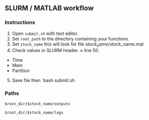 ## SLURM / MATLAB workflow


### Instructions

1. Open `submit.sh` with text editor.
2. Set `root_path` to the directory containing your functions.
3. Set `stock_name` this will look for file $stock_name/$stock_name.mat
4. Check values in SLURM header. ≈ line 50.
  * Time
  * Mem
  * Partition
5. Save file then `bash submit.sh

### Paths

`$root_dir/$stock_name/outputs`

`$root_dir/$stock_name/logs`
